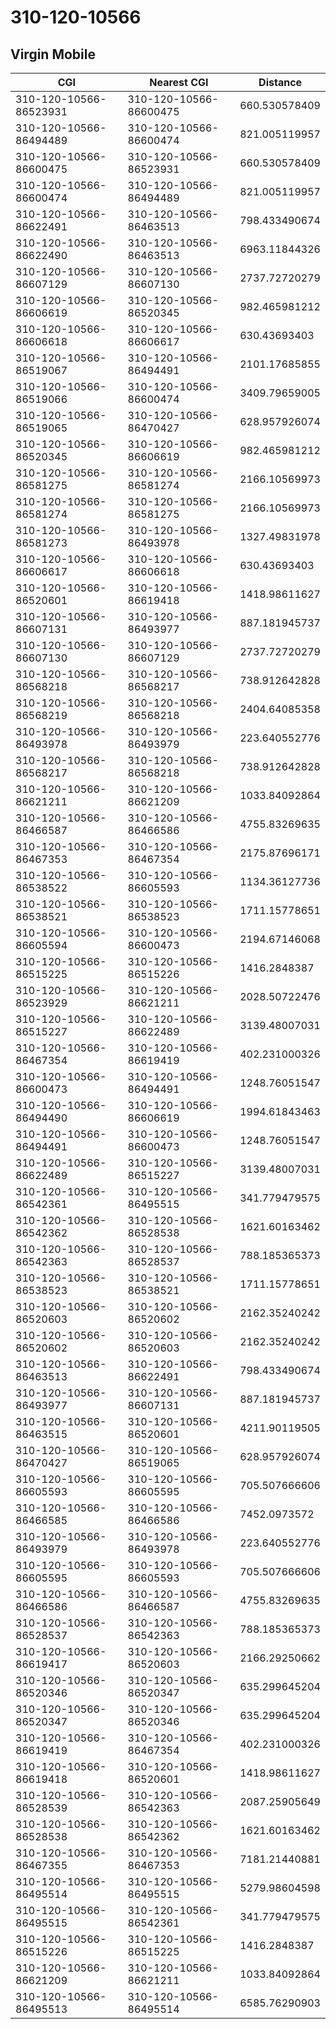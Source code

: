 # 310-120-10566
## Virgin Mobile


| CGI | Nearest CGI | Distance |
|-----|-------------|----------|
| 310-120-10566-86523931 | 310-120-10566-86600475 | 660.530578409 |
| 310-120-10566-86494489 | 310-120-10566-86600474 | 821.005119957 |
| 310-120-10566-86600475 | 310-120-10566-86523931 | 660.530578409 |
| 310-120-10566-86600474 | 310-120-10566-86494489 | 821.005119957 |
| 310-120-10566-86622491 | 310-120-10566-86463513 | 798.433490674 |
| 310-120-10566-86622490 | 310-120-10566-86463513 | 6963.11844326 |
| 310-120-10566-86607129 | 310-120-10566-86607130 | 2737.72720279 |
| 310-120-10566-86606619 | 310-120-10566-86520345 | 982.465981212 |
| 310-120-10566-86606618 | 310-120-10566-86606617 | 630.43693403 |
| 310-120-10566-86519067 | 310-120-10566-86494491 | 2101.17685855 |
| 310-120-10566-86519066 | 310-120-10566-86600474 | 3409.79659005 |
| 310-120-10566-86519065 | 310-120-10566-86470427 | 628.957926074 |
| 310-120-10566-86520345 | 310-120-10566-86606619 | 982.465981212 |
| 310-120-10566-86581275 | 310-120-10566-86581274 | 2166.10569973 |
| 310-120-10566-86581274 | 310-120-10566-86581275 | 2166.10569973 |
| 310-120-10566-86581273 | 310-120-10566-86493978 | 1327.49831978 |
| 310-120-10566-86606617 | 310-120-10566-86606618 | 630.43693403 |
| 310-120-10566-86520601 | 310-120-10566-86619418 | 1418.98611627 |
| 310-120-10566-86607131 | 310-120-10566-86493977 | 887.181945737 |
| 310-120-10566-86607130 | 310-120-10566-86607129 | 2737.72720279 |
| 310-120-10566-86568218 | 310-120-10566-86568217 | 738.912642828 |
| 310-120-10566-86568219 | 310-120-10566-86568218 | 2404.64085358 |
| 310-120-10566-86493978 | 310-120-10566-86493979 | 223.640552776 |
| 310-120-10566-86568217 | 310-120-10566-86568218 | 738.912642828 |
| 310-120-10566-86621211 | 310-120-10566-86621209 | 1033.84092864 |
| 310-120-10566-86466587 | 310-120-10566-86466586 | 4755.83269635 |
| 310-120-10566-86467353 | 310-120-10566-86467354 | 2175.87696171 |
| 310-120-10566-86538522 | 310-120-10566-86605593 | 1134.36127736 |
| 310-120-10566-86538521 | 310-120-10566-86538523 | 1711.15778651 |
| 310-120-10566-86605594 | 310-120-10566-86600473 | 2194.67146068 |
| 310-120-10566-86515225 | 310-120-10566-86515226 | 1416.2848387 |
| 310-120-10566-86523929 | 310-120-10566-86621211 | 2028.50722476 |
| 310-120-10566-86515227 | 310-120-10566-86622489 | 3139.48007031 |
| 310-120-10566-86467354 | 310-120-10566-86619419 | 402.231000326 |
| 310-120-10566-86600473 | 310-120-10566-86494491 | 1248.76051547 |
| 310-120-10566-86494490 | 310-120-10566-86606619 | 1994.61843463 |
| 310-120-10566-86494491 | 310-120-10566-86600473 | 1248.76051547 |
| 310-120-10566-86622489 | 310-120-10566-86515227 | 3139.48007031 |
| 310-120-10566-86542361 | 310-120-10566-86495515 | 341.779479575 |
| 310-120-10566-86542362 | 310-120-10566-86528538 | 1621.60163462 |
| 310-120-10566-86542363 | 310-120-10566-86528537 | 788.185365373 |
| 310-120-10566-86538523 | 310-120-10566-86538521 | 1711.15778651 |
| 310-120-10566-86520603 | 310-120-10566-86520602 | 2162.35240242 |
| 310-120-10566-86520602 | 310-120-10566-86520603 | 2162.35240242 |
| 310-120-10566-86463513 | 310-120-10566-86622491 | 798.433490674 |
| 310-120-10566-86493977 | 310-120-10566-86607131 | 887.181945737 |
| 310-120-10566-86463515 | 310-120-10566-86520601 | 4211.90119505 |
| 310-120-10566-86470427 | 310-120-10566-86519065 | 628.957926074 |
| 310-120-10566-86605593 | 310-120-10566-86605595 | 705.507666606 |
| 310-120-10566-86466585 | 310-120-10566-86466586 | 7452.0973572 |
| 310-120-10566-86493979 | 310-120-10566-86493978 | 223.640552776 |
| 310-120-10566-86605595 | 310-120-10566-86605593 | 705.507666606 |
| 310-120-10566-86466586 | 310-120-10566-86466587 | 4755.83269635 |
| 310-120-10566-86528537 | 310-120-10566-86542363 | 788.185365373 |
| 310-120-10566-86619417 | 310-120-10566-86520603 | 2166.29250662 |
| 310-120-10566-86520346 | 310-120-10566-86520347 | 635.299645204 |
| 310-120-10566-86520347 | 310-120-10566-86520346 | 635.299645204 |
| 310-120-10566-86619419 | 310-120-10566-86467354 | 402.231000326 |
| 310-120-10566-86619418 | 310-120-10566-86520601 | 1418.98611627 |
| 310-120-10566-86528539 | 310-120-10566-86542363 | 2087.25905649 |
| 310-120-10566-86528538 | 310-120-10566-86542362 | 1621.60163462 |
| 310-120-10566-86467355 | 310-120-10566-86467353 | 7181.21440881 |
| 310-120-10566-86495514 | 310-120-10566-86495515 | 5279.98604598 |
| 310-120-10566-86495515 | 310-120-10566-86542361 | 341.779479575 |
| 310-120-10566-86515226 | 310-120-10566-86515225 | 1416.2848387 |
| 310-120-10566-86621209 | 310-120-10566-86621211 | 1033.84092864 |
| 310-120-10566-86495513 | 310-120-10566-86495514 | 6585.76290903 |
